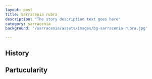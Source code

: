 ```yaml
---
layout: post
title: Sarracenia rubra
description: "The story description text goes here"
category: sarracenia
background: '/sarracenia/assets/images/bg-sarracenia-rubra.jpg'

---
```



## History


## Partucularity

